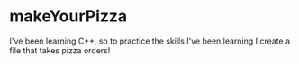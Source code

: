# makeYourPizza
I've been learning C++, so to practice the skills I've been learning I create a file that takes pizza orders!
